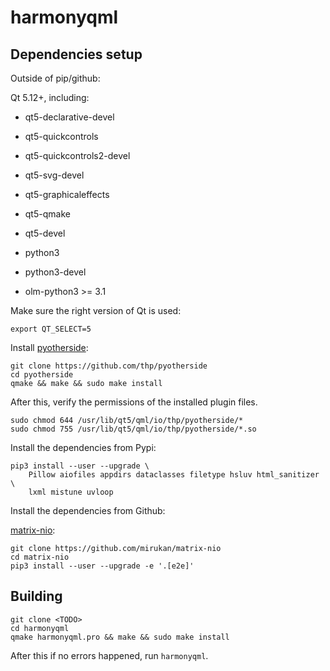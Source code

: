 # harmonyqml

## Dependencies setup

Outside of pip/github:

Qt 5.12+, including:
- qt5-declarative-devel
- qt5-quickcontrols
- qt5-quickcontrols2-devel
- qt5-svg-devel
- qt5-graphicaleffects
- qt5-qmake
- qt5-devel

- python3
- python3-devel
- olm-python3 >= 3.1

Make sure the right version of Qt is used:

    export QT_SELECT=5

Install [pyotherside](https://github.com/thp/pyotherside):

    git clone https://github.com/thp/pyotherside
    cd pyotherside
    qmake && make && sudo make install

After this, verify the permissions of the installed plugin files.

    sudo chmod 644 /usr/lib/qt5/qml/io/thp/pyotherside/*
    sudo chmod 755 /usr/lib/qt5/qml/io/thp/pyotherside/*.so

Install the dependencies from Pypi:

    pip3 install --user --upgrade \
        Pillow aiofiles appdirs dataclasses filetype hsluv html_sanitizer \
        lxml mistune uvloop

Install the dependencies from Github:

[matrix-nio](https://github.com/mirukan/matrix-nio):

    git clone https://github.com/mirukan/matrix-nio
    cd matrix-nio
    pip3 install --user --upgrade -e '.[e2e]'

## Building

    git clone <TODO>
    cd harmonyqml
    qmake harmonyqml.pro && make && sudo make install

After this if no errors happened, run `harmonyqml`.
